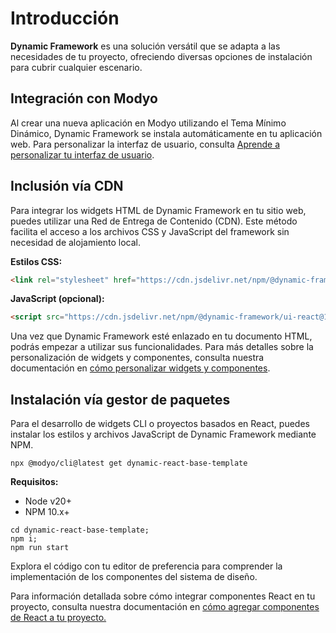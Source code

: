 # Introducción

**Dynamic Framework** es una solución versátil que se adapta a las necesidades de tu proyecto, ofreciendo diversas opciones de instalación para cubrir cualquier escenario.

## Integración con Modyo

Al crear una nueva aplicación en Modyo utilizando el Tema Mínimo Dinámico, Dynamic Framework se instala automáticamente en tu aplicación web. Para personalizar la interfaz de usuario, consulta [Aprende a personalizar tu interfaz de usuario](https://dynamicbanking.co/docs/theming).

## Inclusión vía CDN

Para integrar los widgets HTML de Dynamic Framework en tu sitio web, puedes utilizar una Red de Entrega de Contenido (CDN). Este método facilita el acceso a los archivos CSS y JavaScript del framework sin necesidad de alojamiento local.

**Estilos CSS:**

```html
<link rel="stylesheet" href="https://cdn.jsdelivr.net/npm/@dynamic-framework/ui-react@1.27.0/dist/css/dynamic-ui.css">
```

**JavaScript (opcional):**

```html
<script src="https://cdn.jsdelivr.net/npm/@dynamic-framework/ui-react@1.27.0/dist/js/bootstrap.min.js"></script>
```

Una vez que Dynamic Framework esté enlazado en tu documento HTML, podrás empezar a utilizar sus funcionalidades. Para más detalles sobre la personalización de widgets y componentes, consulta nuestra documentación en [cómo personalizar widgets y componentes](https://dynamicbanking.co/docs/styling-components).

## Instalación vía gestor de paquetes

Para el desarrollo de widgets CLI o proyectos basados en React, puedes instalar los estilos y archivos JavaScript de Dynamic Framework mediante NPM.

```shell
npx @modyo/cli@latest get dynamic-react-base-template
```

**Requisitos:**

- Node v20+
- NPM 10.x+

```shell
cd dynamic-react-base-template;
npm i;
npm run start
```

Explora el código con tu editor de preferencia para comprender la implementación de los componentes del sistema de diseño.

Para información detallada sobre cómo integrar componentes React en tu proyecto, consulta nuestra documentación en [cómo agregar componentes de React a tu proyecto.](https://dynamicbanking.co/docs/dynamic-for-react)

